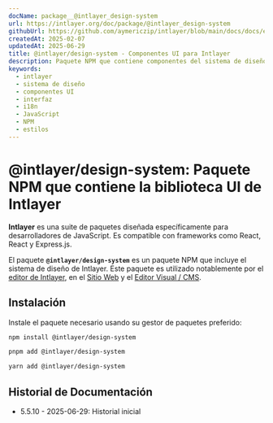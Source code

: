 ```yaml
---
docName: package__@intlayer_design-system
url: https://intlayer.org/doc/package/@intlayer_design-system
githubUrl: https://github.com/aymericzip/intlayer/blob/main/docs/docs/es/packages/@intlayer/design-system/index.md
createdAt: 2025-02-07
updatedAt: 2025-06-29
title: @intlayer/design-system - Componentes UI para Intlayer
description: Paquete NPM que contiene componentes del sistema de diseño y elementos UI para construir interfaces de usuario consistentes con la internacionalización de Intlayer.
keywords:
  - intlayer
  - sistema de diseño
  - componentes UI
  - interfaz
  - i18n
  - JavaScript
  - NPM
  - estilos
---
```


# @intlayer/design-system: Paquete NPM que contiene la biblioteca UI de Intlayer

**Intlayer** es una suite de paquetes diseñada específicamente para desarrolladores de JavaScript. Es compatible con frameworks como React, React y Express.js.

El paquete **`@intlayer/design-system`** es un paquete NPM que incluye el sistema de diseño de Intlayer. Este paquete es utilizado notablemente por el [editor de Intlayer](https://github.com/aymericzip/intlayer/tree/main/docs/es/packages/intlayer-editor/index.md), en el [Sitio Web](https://intlayer.org) y el [Editor Visual / CMS](https://intlayer.org/dashboard).

## Instalación

Instale el paquete necesario usando su gestor de paquetes preferido:

```bash packageManager="npm"
npm install @intlayer/design-system
```

```bash packageManager="pnpm"
pnpm add @intlayer/design-system
```

```bash packageManager="yarn"
yarn add @intlayer/design-system
```

## Historial de Documentación

- 5.5.10 - 2025-06-29: Historial inicial
